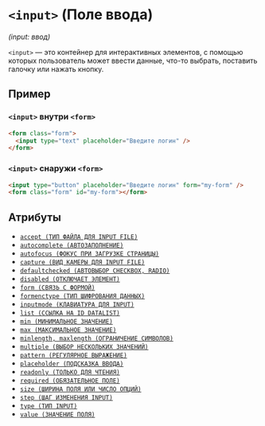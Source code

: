 # `<input>` (Поле ввода)

_(input: ввод)_

`<input>` — это контейнер для интерактивных элементов, с помощью которых пользователь может ввести данные, что-то выбрать, поставить галочку или нажать кнопку.

## Пример

### `<input>` внутри `<form>`

```html
<form class="form">
  <input type="text" placeholder="Введите логин" />
</form>
```

### `<input>` снаружи `<form>`

```html
<input type="button" placeholder="Введите логин" form="my-form" />
<form class="form" id="my-form"></form>
```

## Атрибуты

- [`accept (ТИП ФАЙЛА ДЛЯ INPUT FILE)`](<../ATTRIBUTES FORM/accept (ТИП ФАЙЛА ДЛЯ INPUT FILE).md>)
- [`autocomplete (АВТОЗАПОЛНЕНИЕ)`](<../ATTRIBUTES FORM/autocomplete (АВТОЗАПОЛНЕНИЕ).md>)
- [`autofocus (ФОКУС ПРИ ЗАГРУЗКЕ СТРАНИЦЫ)`](<../ATTRIBUTES FORM/autofocus (ФОКУС ПРИ ЗАГРУЗКЕ СТРАНИЦЫ).md>)
- [`capture (ВИД КАМЕРЫ ДЛЯ INPUT FILE)`](<../ATTRIBUTES FORM/capture (ВИД КАМЕРЫ ДЛЯ INPUT FILE).md>)
- [`defaultchecked (АВТОВЫБОР CHECKBOX, RADIO)`](<../ATTRIBUTES FORM/defaultchecked (АВТОВЫБОР CHECKBOX, RADIO).md>)
- [`disabled (ОТКЛЮЧАЕТ ЭЛЕМЕНТ)`](<../ATTRIBUTES FORM/disabled (ОТКЛЮЧАЕТ ЭЛЕМЕНТ).md>)
- [`form (СВЯЗЬ С ФОРМОЙ)`](<../ATTRIBUTES FORM/form (СВЯЗЬ С ФОРМОЙ).md>)
- [`formenctype (ТИП ШИФРОВАНИЯ ДАННЫХ)`](<../ATTRIBUTES FORM/formenctype (ТИП ШИФРОВАНИЯ ДАННЫХ).md>)
- [`inputmode (КЛАВИАТУРА ДЛЯ INPUT)`](<../ATTRIBUTES FORM/inputmode (КЛАВИАТУРА ДЛЯ INPUT).md>)
- [`list (ССЫЛКА НА ID DATALIST)`](<../ATTRIBUTES FORM/list (ССЫЛКА НА ID DATALIST).md>)
- [`min (МИНИМАЛЬНОЕ ЗНАЧЕНИЕ)`](<../ATTRIBUTES FORM/min (МИНИМАЛЬНОЕ ЗНАЧЕНИЕ).md>)
- [`max (МАКСИМАЛЬНОЕ ЗНАЧЕНИЕ)`](<../ATTRIBUTES FORM/max (МАКСИМАЛЬНОЕ ЗНАЧЕНИЕ).md>)
- [`minlength, maxlength (ОГРАНИЧЕНИЕ СИМВОЛОВ)`](<../ATTRIBUTES FORM/minlength, maxlength (ОГРАНИЧЕНИЕ СИМВОЛОВ).md>)
- [`multiple (ВЫБОР НЕСКОЛЬКИХ ЗНАЧЕНИЙ)`](<../ATTRIBUTES FORM/multiple (ВЫБОР НЕСКОЛЬКИХ ЗНАЧЕНИЙ).md>)
- [`pattern (РЕГУЛЯРНОЕ ВЫРАЖЕНИЕ)`](<../ATTRIBUTES FORM/pattern (РЕГУЛЯРНОЕ ВЫРАЖЕНИЕ).md>)
- [`placeholder (ПОДСКАЗКА ВВОДА)`](<../ATTRIBUTES FORM/placeholder (ПОДСКАЗКА ВВОДА).md>)
- [`readonly (ТОЛЬКО ДЛЯ ЧТЕНИЯ)`](<../ATTRIBUTES FORM/readonly (ТОЛЬКО ДЛЯ ЧТЕНИЯ).md>)
- [`required (ОБЯЗАТЕЛЬНОЕ ПОЛЕ)`](<../ATTRIBUTES FORM/required (ОБЯЗАТЕЛЬНОЕ ПОЛЕ).md>)
- [`size (ШИРИНА ПОЛЯ ИЛИ ЧИСЛО ОПЦИЙ)`](<../ATTRIBUTES FORM/size (ШИРИНА ПОЛЯ ИЛИ ЧИСЛО ОПЦИЙ).md>)
- [`step (ШАГ ИЗМЕНЕНИЯ INPUT)`](<../ATTRIBUTES FORM/step (ШАГ ИЗМЕНЕНИЯ INPUT).md>)
- [`type (ТИП INPUT)`](<../ATTRIBUTES FORM/type (ТИП INPUT).md>)
- [`value (ЗНАЧЕНИЕ ПОЛЯ)`](<../ATTRIBUTES FORM/value (ЗНАЧЕНИЕ ПОЛЯ).md>)
